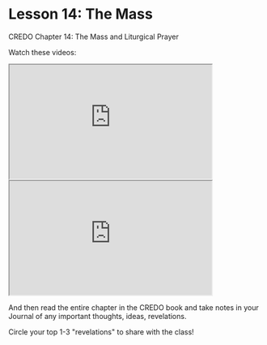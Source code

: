 # Lesson 14: The Mass

CREDO Chapter 14: The Mass and Liturgical Prayer

Watch these videos:

<iframe class="wistia_embed" title="Wistia video player" src="https://fast.wistia.net/embed/iframe/cb2b0icpas" width="400" height="225" name="wistia_embed" allowfullscreen="allowfullscreen"></iframe>

<iframe class="wistia_embed" title="Wistia video player" src="https://fast.wistia.net/embed/iframe/qpxtiea939" width="400" height="225" name="wistia_embed" allowfullscreen="allowfullscreen"></iframe>

And then read the entire chapter in the CREDO book and take notes in your Journal of any important thoughts, ideas, revelations.

Circle your top 1-3 "revelations" to share with the class!
